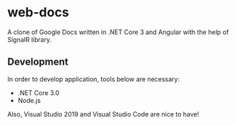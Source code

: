 # web-docs
A clone of Google Docs written in .NET Core 3 and Angular with the help of SignalR library.

## Development
In order to develop application, tools below are necessary:

- .NET Core 3.0
- Node.js

Also, Visual Studio 2019 and Visual Studio Code are nice to have!